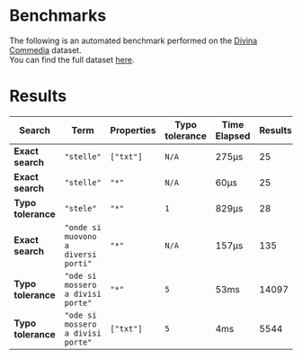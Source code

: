 
# Benchmarks

The following is an automated benchmark performed on the [Divina Commedia](https://en.wikipedia.org/wiki/Divina_Commedia) dataset. <br />
You can find the full dataset [here](https://github.com/nearform/lyra/blob/main/packages/benchmarks/dataset/divinaCommedia.json).

# Results


| Search             | Term                                  | Properties | Typo tolerance | Time Elapsed  | Results     |
|--------------------|---------------------------------------|------------|----------------|---------------|-------------|
| **Exact search**   | `"stelle"`                          | `["txt"]`| `N/A`        | 275μs | 25 |
| **Exact search**   | `"stelle"`                          | `"*"`    | `N/A`        | 60μs | 25 |
| **Typo tolerance** | `"stele"`                           | `"*"`    | `1`          | 829μs | 28 | 
| **Exact search**   | `"onde si muovono a diversi porti"` | `"*"`    | `N/A`        | 157μs | 135 | 
| **Typo tolerance** | `"ode si mossero a divisi porte"`   | `"*"`    | `5`          | 53ms | 14097 | 
| **Typo tolerance** | `"ode si mossero a divisi porte"`   | `["txt"]`| `5`          | 4ms | 5544 |


